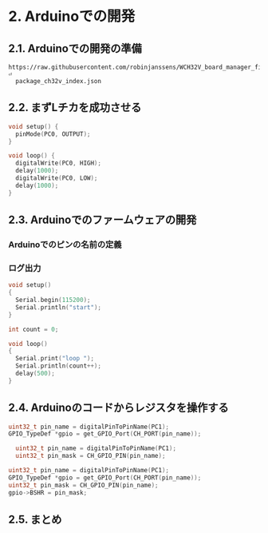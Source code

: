 # 2. Arduinoでの開発

## 2.1. Arduinoでの開発の準備

```
https://raw.githubusercontent.com/robinjanssens/WCH32V_board_manager_files/main/⏎
  package_ch32v_index.json
```

## 2.2. まずLチカを成功させる

```c
void setup() {
  pinMode(PC0, OUTPUT);
}

void loop() {
  digitalWrite(PC0, HIGH);
  delay(1000);
  digitalWrite(PC0, LOW);
  delay(1000);
}
```

## 2.3. Arduinoでのファームウェアの開発

### Arduinoでのピンの名前の定義

### ログ出力

```c
void setup()
{
  Serial.begin(115200);
  Serial.println("start");
}

int count = 0;

void loop()
{
  Serial.print("loop ");
  Serial.println(count++);
  delay(500);
}
```

## 2.4. Arduinoのコードからレジスタを操作する

```c
uint32_t pin_name = digitalPinToPinName(PC1);
GPIO_TypeDef *gpio = get_GPIO_Port(CH_PORT(pin_name));
```

```c
  uint32_t pin_name = digitalPinToPinName(PC1);
  uint32_t pin_mask = CH_GPIO_PIN(pin_name);
```

```c
uint32_t pin_name = digitalPinToPinName(PC1);
GPIO_TypeDef *gpio = get_GPIO_Port(CH_PORT(pin_name));
uint32_t pin_mask = CH_GPIO_PIN(pin_name);
gpio->BSHR = pin_mask;
```

## 2.5. まとめ
